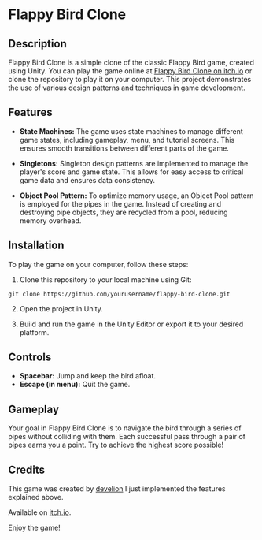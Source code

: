 # Flappy Bird Clone

## Description

Flappy Bird Clone is a simple clone of the classic Flappy Bird game, created using Unity. You can play the game online at [Flappy Bird Clone on itch.io](https://oopolo.itch.io/flappy-bird-no-10000000) or clone the repository to play it on your computer. This project demonstrates the use of various design patterns and techniques in game development.

## Features

- **State Machines:** The game uses state machines to manage different game states, including gameplay, menu, and tutorial screens. This ensures smooth transitions between different parts of the game.

- **Singletons:** Singleton design patterns are implemented to manage the player's score and game state. This allows for easy access to critical game data and ensures data consistency.

- **Object Pool Pattern:** To optimize memory usage, an Object Pool pattern is employed for the pipes in the game. Instead of creating and destroying pipe objects, they are recycled from a pool, reducing memory overhead.

## Installation

To play the game on your computer, follow these steps:

1. Clone this repository to your local machine using Git:
```
git clone https://github.com/yourusername/flappy-bird-clone.git
```


2. Open the project in Unity.

3. Build and run the game in the Unity Editor or export it to your desired platform.

## Controls

- **Spacebar:** Jump and keep the bird afloat.
- **Escape (in menu):** Quit the game.

## Gameplay

Your goal in Flappy Bird Clone is to navigate the bird through a series of pipes without colliding with them. Each successful pass through a pair of pipes earns you a point. Try to achieve the highest score possible!

## Credits

This game was created by [develion](https://develion.itch.io/flappy-bird-unity-project) I just implemented the features explained above.

Available on [itch.io](https://oopolo.itch.io/flappy-bird-no-10000000).

Enjoy the game!

